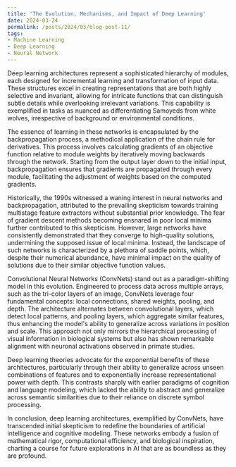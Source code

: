 ```yaml
---
title: 'The Evolution, Mechanisms, and Impact of Deep Learning'
date: 2024-03-24
permalink: /posts/2024/03/blog-post-11/
tags:
- Machine Learning 
- Deep Learning 
- Neural Network
---
```


Deep learning architectures represent a sophisticated hierarchy of modules, each designed for incremental learning and transformation of input data. These structures excel in creating representations that are both highly selective and invariant, allowing for intricate functions that can distinguish subtle details while overlooking irrelevant variations. This capability is exemplified in tasks as nuanced as differentiating Samoyeds from white wolves, irrespective of background or environmental conditions.

The essence of learning in these networks is encapsulated by the backpropagation process, a methodical application of the chain rule for derivatives. This process involves calculating gradients of an objective function relative to module weights by iteratively moving backwards through the network. Starting from the output layer down to the initial input, backpropagation ensures that gradients are propagated through every module, facilitating the adjustment of weights based on the computed gradients.

Historically, the 1990s witnessed a waning interest in neural networks and backpropagation, attributed to the prevailing skepticism towards training multistage feature extractors without substantial prior knowledge. The fear of gradient descent methods becoming ensnared in poor local minima further contributed to this skepticism. However, large networks have consistently demonstrated that they converge to high-quality solutions, undermining the supposed issue of local minima. Instead, the landscape of such networks is characterized by a plethora of saddle points, which, despite their numerical abundance, have minimal impact on the quality of solutions due to their similar objective function values.

Convolutional Neural Networks (ConvNets) stand out as a paradigm-shifting model in this evolution. Engineered to process data across multiple arrays, such as the tri-color layers of an image, ConvNets leverage four fundamental concepts: local connections, shared weights, pooling, and depth. The architecture alternates between convolutional layers, which detect local patterns, and pooling layers, which aggregate similar features, thus enhancing the model's ability to generalize across variations in position and scale. This approach not only mirrors the hierarchical processing of visual information in biological systems but also has shown remarkable alignment with neuronal activations observed in primate studies.

Deep learning theories advocate for the exponential benefits of these architectures, particularly through their ability to generalize across unseen combinations of features and to exponentially increase representational power with depth. This contrasts sharply with earlier paradigms of cognition and language modeling, which lacked the ability to abstract and generalize across semantic similarities due to their reliance on discrete symbol processing.

In conclusion, deep learning architectures, exemplified by ConvNets, have transcended initial skepticism to redefine the boundaries of artificial intelligence and cognitive modeling. These networks embody a fusion of mathematical rigor, computational efficiency, and biological inspiration, charting a course for future explorations in AI that are as boundless as they are profound.